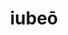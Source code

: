---
title: iubeō
meaning: to order
ch: [ten, f1, f, ss, ss1, 7r]
pos: verb
inf: iubēre
secondppstem: iub
infend: ēre
thirdpp: iūssī
fourthpp: iūssus
conjugation: second
six: y
---